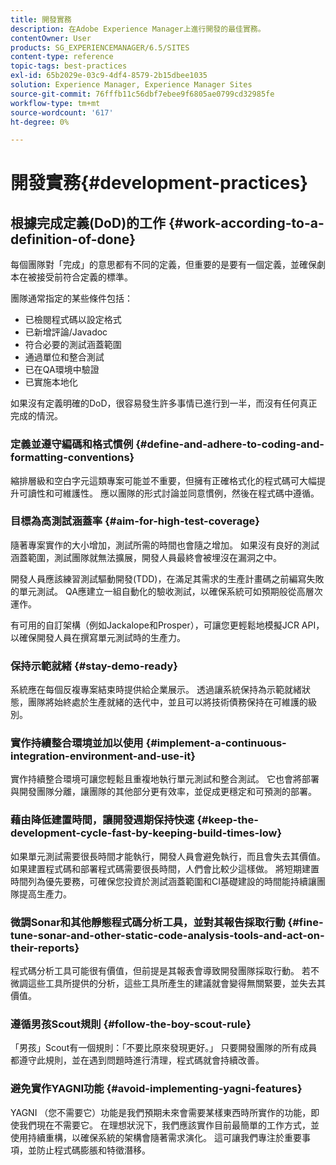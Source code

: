 ```yaml
---
title: 開發實務
description: 在Adobe Experience Manager上進行開發的最佳實務。
contentOwner: User
products: SG_EXPERIENCEMANAGER/6.5/SITES
content-type: reference
topic-tags: best-practices
exl-id: 65b2029e-03c9-4df4-8579-2b15dbee1035
solution: Experience Manager, Experience Manager Sites
source-git-commit: 76fffb11c56dbf7ebee9f6805ae0799cd32985fe
workflow-type: tm+mt
source-wordcount: '617'
ht-degree: 0%

---
```


# 開發實務{#development-practices}

## 根據完成定義(DoD)的工作 {#work-according-to-a-definition-of-done}

每個團隊對「完成」的意思都有不同的定義，但重要的是要有一個定義，並確保劇本在被接受前符合定義的標準。

團隊通常指定的某些條件包括：

* 已檢閱程式碼以設定格式
* 已新增評論/Javadoc
* 符合必要的測試涵蓋範圍
* 通過單位和整合測試
* 已在QA環境中驗證
* 已實施本地化

如果沒有定義明確的DoD，很容易發生許多事情已進行到一半，而沒有任何真正完成的情況。

### 定義並遵守編碼和格式慣例 {#define-and-adhere-to-coding-and-formatting-conventions}

縮排層級和空白字元這類專案可能並不重要，但擁有正確格式化的程式碼可大幅提升可讀性和可維護性。 應以團隊的形式討論並同意慣例，然後在程式碼中遵循。

### 目標為高測試涵蓋率  {#aim-for-high-test-coverage}

隨著專案實作的大小增加，測試所需的時間也會隨之增加。 如果沒有良好的測試涵蓋範圍，測試團隊就無法擴展，開發人員最終會被埋沒在漏洞之中。

開發人員應該練習測試驅動開發(TDD)，在滿足其需求的生產計畫碼之前編寫失敗的單元測試。 QA應建立一組自動化的驗收測試，以確保系統可如預期般從高層次運作。

有可用的自訂架構（例如Jackalope和Prosper），可讓您更輕鬆地模擬JCR API，以確保開發人員在撰寫單元測試時的生產力。

### 保持示範就緒 {#stay-demo-ready}

系統應在每個反複專案結束時提供給企業展示。 透過讓系統保持為示範就緒狀態，團隊將始終處於生產就緒的迭代中，並且可以將技術債務保持在可維護的級別。

### 實作持續整合環境並加以使用 {#implement-a-continuous-integration-environment-and-use-it}

實作持續整合環境可讓您輕鬆且重複地執行單元測試和整合測試。 它也會將部署與開發團隊分離，讓團隊的其他部分更有效率，並促成更穩定和可預測的部署。

### 藉由降低建置時間，讓開發週期保持快速 {#keep-the-development-cycle-fast-by-keeping-build-times-low}

如果單元測試需要很長時間才能執行，開發人員會避免執行，而且會失去其價值。 如果建置程式碼和部署程式碼需要很長時間，人們會比較少這樣做。 將短期建置時間列為優先要務，可確保您投資於測試涵蓋範圍和CI基礎建設的時間能持續讓團隊提高生產力。

### 微調Sonar和其他靜態程式碼分析工具，並對其報告採取行動 {#fine-tune-sonar-and-other-static-code-analysis-tools-and-act-on-their-reports}

程式碼分析工具可能很有價值，但前提是其報表會導致開發團隊採取行動。 若不微調這些工具所提供的分析，這些工具所產生的建議就會變得無關緊要，並失去其價值。

### 遵循男孩Scout規則 {#follow-the-boy-scout-rule}

「男孩」Scout有一個規則：「不要比原來發現更好。」 只要開發團隊的所有成員都遵守此規則，並在遇到問題時進行清理，程式碼就會持續改善。

### 避免實作YAGNI功能 {#avoid-implementing-yagni-features}

YAGNI （您不需要它）功能是我們預期未來會需要某樣東西時所實作的功能，即使我們現在不需要它。 在理想狀況下，我們應該實作目前最簡單的工作方式，並使用持續重構，以確保系統的架構會隨著需求演化。 這可讓我們專注於重要事項，並防止程式碼膨脹和特徵潛移。
